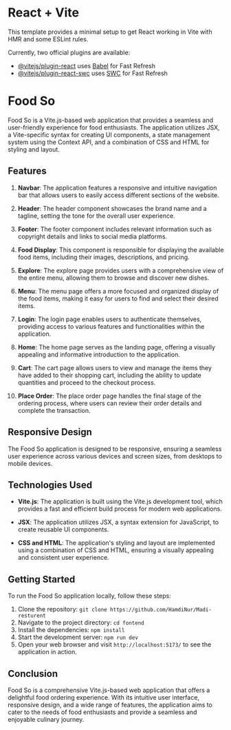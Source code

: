 # React + Vite

This template provides a minimal setup to get React working in Vite with HMR and some ESLint rules.

Currently, two official plugins are available:

- [@vitejs/plugin-react](https://github.com/vitejs/vite-plugin-react/blob/main/packages/plugin-react/README.md) uses [Babel](https://babeljs.io/) for Fast Refresh
- [@vitejs/plugin-react-swc](https://github.com/vitejs/vite-plugin-react-swc) uses [SWC](https://swc.rs/) for Fast Refresh

# Food So

Food So is a Vite.js-based web application that provides a seamless and user-friendly experience for food enthusiasts. The application utilizes JSX, a Vite-specific syntax for creating UI components, a state management system using the Context API, and a combination of CSS and HTML for styling and layout.

## Features

1. **Navbar**: The application features a responsive and intuitive navigation bar that allows users to easily access different sections of the website.

2. **Header**: The header component showcases the brand name and a tagline, setting the tone for the overall user experience.

3. **Footer**: The footer component includes relevant information such as copyright details and links to social media platforms.

4. **Food Display**: This component is responsible for displaying the available food items, including their images, descriptions, and pricing.

5. **Explore**: The explore page provides users with a comprehensive view of the entire menu, allowing them to browse and discover new dishes.

6. **Menu**: The menu page offers a more focused and organized display of the food items, making it easy for users to find and select their desired items.

7. **Login**: The login page enables users to authenticate themselves, providing access to various features and functionalities within the application.

8. **Home**: The home page serves as the landing page, offering a visually appealing and informative introduction to the application.

9. **Cart**: The cart page allows users to view and manage the items they have added to their shopping cart, including the ability to update quantities and proceed to the checkout process.

10. **Place Order**: The place order page handles the final stage of the ordering process, where users can review their order details and complete the transaction.

## Responsive Design

The Food So application is designed to be responsive, ensuring a seamless user experience across various devices and screen sizes, from desktops to mobile devices.

## Technologies Used

- **Vite.js**: The application is built using the Vite.js development tool, which provides a fast and efficient build process for modern web applications.
- **JSX**: The application utilizes JSX, a syntax extension for JavaScript, to create reusable UI components.

- **CSS and HTML**: The application's styling and layout are implemented using a combination of CSS and HTML, ensuring a visually appealing and consistent user experience.

## Getting Started

To run the Food So application locally, follow these steps:

1. Clone the repository: `git clone https://github.com/HamdiNur/Madi-resturent`
2. Navigate to the project directory: `cd fontend`
3. Install the dependencies: `npm install`
4. Start the development server: `npm run dev`
5. Open your web browser and visit `http://localhost:5173/` to see the application in action.

## Conclusion

Food So is a comprehensive Vite.js-based web application that offers a delightful food ordering experience. With its intuitive user interface, responsive design, and a wide range of features, the application aims to cater to the needs of food enthusiasts and provide a seamless and enjoyable culinary journey.